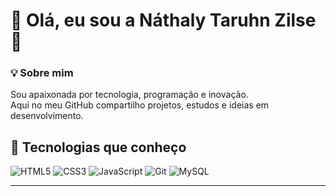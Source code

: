 # 🌸 Olá, eu sou a Náthaly Taruhn Zilse 🌸  

### 💡 Sobre mim  
Sou apaixonada por tecnologia, programação e inovação.  
Aqui no meu GitHub compartilho projetos, estudos e ideias em desenvolvimento.  

## 🚀 Tecnologias que conheço

<p align="left">
  <img src="https://img.shields.io/badge/HTML5-E34F26?style=for-the-badge&logo=html5&logoColor=white" alt="HTML5"/>
  <img src="https://img.shields.io/badge/CSS3-1572B6?style=for-the-badge&logo=css3&logoColor=white" alt="CSS3"/>
  <img src="https://img.shields.io/badge/JavaScript-F7DF1E?style=for-the-badge&logo=javascript&logoColor=black" alt="JavaScript"/>
  <img src="https://img.shields.io/badge/Git-F05032?style=for-the-badge&logo=git&logoColor=white" alt="Git"/>
  <img src="https://img.shields.io/badge/MySQL-00758F?style=for-the-badge&logo=mysql&logoColor=white" alt="MySQL"/>
</p>

---



